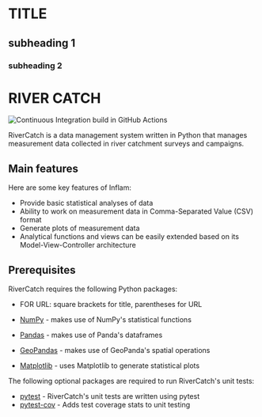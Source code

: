 # TITLE
## subheading 1
### subheading 2

# RIVER CATCH

![Continuous Integration build in GitHub Actions](https://github.com/meredithburke/python-intermediate-catchment/actions/workflows/main.yml/badge.svg)

RiverCatch is a data management system written in Python that manages measurement data collected in river catchment surveys and campaigns.

## Main features
Here are some key features of Inflam:

- Provide basic statistical analyses of data
- Ability to work on measurement data in Comma-Separated Value (CSV) format
- Generate plots of measurement data
- Analytical functions and views can be easily extended based on its Model-View-Controller architecture

## Prerequisites
RiverCatch requires the following Python packages:

- FOR URL: square brackets for title, parentheses for URL

- [NumPy](https://www.numpy.org/) - makes use of NumPy's statistical functions
- [Pandas](https://pandas.pydata.org/) - makes use of Panda's dataframes
- [GeoPandas](https://geopandas.org/) - makes use of GeoPanda's spatial operations
- [Matplotlib](https://matplotlib.org/stable/index.html) - uses Matplotlib to generate statistical plots

The following optional packages are required to run RiverCatch's unit tests:

- [pytest](https://docs.pytest.org/en/stable/) - RiverCatch's unit tests are written using pytest
- [pytest-cov](https://pypi.org/project/pytest-cov/) - Adds test coverage stats to unit testing